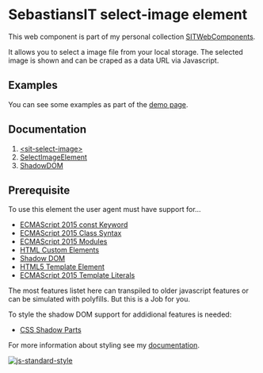 # SebastiansIT select-image element
This web component is part of my personal collection [SITWebComponents](../README.md).

It allows you to select a image file from your local storage. The selected image is shown and can be craped as a data URL via Javascript.

## Examples
You can see some examples as part of the [demo page](./demo.html).

## Documentation

1. [&lt;sit-select-image&gt;](./doc/CustomElement.md)
1. [SelectImageElement](./doc/JSAPI.md)
1. [ShadowDOM](./doc/ShadowDOM.md)

## Prerequisite
To use this element the user agent must have support for&hellip;

- [ECMAScript 2015 const Keyword](https://developer.mozilla.org/en-US/docs/Web/JavaScript/Reference/Statements/const)
- [ECMAScript 2015 Class Syntax](https://developer.mozilla.org/en-US/docs/Web/JavaScript/Reference/Classes)
- [ECMAScript 2015 Modules](https://developer.mozilla.org/en-US/docs/Web/JavaScript/Guide/Modules)
- [HTML Custom Elements](https://developer.mozilla.org/en-US/docs/Web/API/CustomElementRegistry)
- [Shadow DOM](https://developer.mozilla.org/en-US/docs/Web/API/Element/attachShadow)
- [HTML5 Template Element](https://developer.mozilla.org/en-US/docs/Web/HTML/Element/template)
- [ECMAScript 2015 Template Literals](https://developer.mozilla.org/en-US/docs/Web/JavaScript/Reference/Template_literals)

The most features listet here can transpiled to older javascript features or
can be simulated with polyfills. But this is a Job for you.

To style the shadow DOM support for addidional features is needed:

- [CSS Shadow Parts](https://developer.mozilla.org/en-US/docs/Web/CSS/::part)

For more information about styling see my [documentation](./doc/ShadowDOM.md).

[![js-standard-style](https://img.shields.io/badge/code%20style-standard-brightgreen.svg)](http://standardjs.com)
